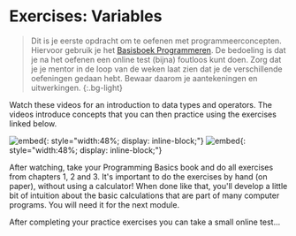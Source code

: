 # Exercises: Variables

> Dit is je eerste opdracht om te oefenen met programmeerconcepten. Hiervoor gebruik je het [Basisboek Programmeren](https://www.stgm.nl/basics/). De bedoeling is dat je na het oefenen een online test (bijna) foutloos kunt doen. Zorg dat je je mentor in de loop van de weken laat zien dat je de verschillende oefeningen gedaan hebt. Bewaar daarom je aantekeningen en uitwerkingen.
{:.bg-light}

Watch these videos for an introduction to data types and operators. The videos introduce concepts that you can then practice using the exercises linked below.

![embed](https://www.youtube.com/embed/luDPUSmTcPc){: style="width:48%; display: inline-block;"}
![embed](https://www.youtube.com/embed/f1xZf4iJDWE){: style="width:48%; display: inline-block;"}

After watching, take your Programming Basics book and do all exercises from chapters 1, 2 and 3. It's important to do the exercises by hand (on paper), without using a calculator! When done like that, you'll develop a little bit of intuition about the basic calculations that are part of many computer programs. You will need it for the next module.

After completing your practice exercises you can take a small online test...
